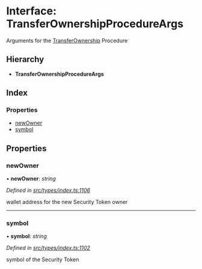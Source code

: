 # Interface: TransferOwnershipProcedureArgs

Arguments for the [TransferOwnership](../enums/_types_index_.proceduretype.md#transferownership) Procedure

## Hierarchy

- **TransferOwnershipProcedureArgs**

## Index

### Properties

- [newOwner](_types_index_.transferownershipprocedureargs.md#newowner)
- [symbol](_types_index_.transferownershipprocedureargs.md#symbol)

## Properties

### newOwner

• **newOwner**: _string_

_Defined in [src/types/index.ts:1106](https://github.com/PolymathNetwork/polymath-sdk/blob/660aba8/src/types/index.ts#L1106)_

wallet address for the new Security Token owner

---

### symbol

• **symbol**: _string_

_Defined in [src/types/index.ts:1102](https://github.com/PolymathNetwork/polymath-sdk/blob/660aba8/src/types/index.ts#L1102)_

symbol of the Security Token
